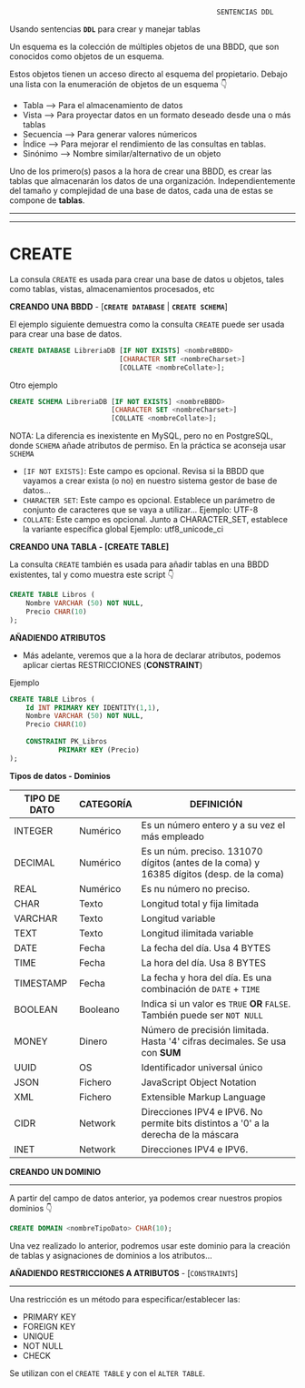                                                        SENTENCIAS DDL
                                        
Usando sentencias **``DDL``** para crear y manejar tablas

Un esquema es la colección de múltiples objetos de una BBDD, que son conocidos como objetos de un esquema.

Estos objetos tienen un acceso directo al esquema del propietario. Debajo una lista con la enumeración de objetos de un esquema 👇



  * Tabla     --> Para el almacenamiento de datos
  * Vista     --> Para proyectar datos en un formato deseado desde una o más tablas
  * Secuencia --> Para generar valores númericos
  * Índice    --> Para mejorar el rendimiento de las consultas en tablas.
  * Sinónimo  --> Nombre similar/alternativo de un objeto
  
Uno de los primero(s) pasos a la hora de crear una BBDD, es crear las tablas que almacenarán los datos de una organización. Independientemente del tamaño y complejidad de una base de datos, cada una de estas se compone de **tablas**.

***
***
# CREATE

La consula ``CREATE`` es usada para crear una base de datos u objetos, tales como tablas, vistas, almacenamientos procesados, etc

  
  
**CREANDO UNA BBDD** - [**``CREATE DATABASE``** | **``CREATE SCHEMA``**]


El ejemplo siguiente demuestra como la consulta ``CREATE`` puede ser usada para crear una base de datos.

```sql
CREATE DATABASE LibreriaDB [IF NOT EXISTS] <nombreBBDD>
                           [CHARACTER SET <nombreCharset>] 
                           [COLLATE <nombreCollate>];
```

Otro ejemplo

```sql
CREATE SCHEMA LibreriaDB [IF NOT EXISTS] <nombreBBDD>
                         [CHARACTER SET <nombreCharset>] 
                         [COLLATE <nombreCollate>];
```

NOTA: La diferencia es inexistente en MySQL, pero no en PostgreSQL, donde ``SCHEMA`` añade atributos de permiso. En la práctica se aconseja usar ``SCHEMA``

- `[IF NOT EXISTS]`: Este campo es opcional. Revisa si la BBDD que vayamos a crear exista (o no) en nuestro sistema gestor de base de datos...
- `CHARACTER SET`: Este campo es opcional. Establece un parámetro de conjunto de caracteres que se vaya a utilizar... Ejemplo: UTF-8
- `COLLATE`: Este campo es opcional. Junto a CHARACTER_SET, establece la variante específica global Ejemplo: utf8_unicode_ci


**CREANDO UNA TABLA - [CREATE TABLE]**

La consulta ``CREATE`` también es usada para añadir tablas en una BBDD existentes, tal y como muestra este script 👇

```sql 
CREATE TABLE Libros (
    Nombre VARCHAR (50) NOT NULL,
    Precio CHAR(10)
);
```
**AÑADIENDO ATRIBUTOS**

- Más adelante, veremos que a la hora de declarar atributos, podemos aplicar ciertas RESTRICCIONES (**CONSTRAINT**)

Ejemplo
```sql 
CREATE TABLE Libros (
    Id INT PRIMARY KEY IDENTITY(1,1),
    Nombre VARCHAR (50) NOT NULL,
    Precio CHAR(10)
    
    CONSTRAINT PK_Libros
            PRIMARY KEY (Precio)
);
```

**Tipos de datos - Dominios**
<!-- Tabla de datos -->
| TIPO DE DATO  | CATEGORÍA |                             DEFINICIÓN                                                   |             
|---------------|-----------|------------------------------------------------------------------------------------------|
| INTEGER       | Numérico  | Es un número entero y a su vez el más empleado                                           |
| DECIMAL       | Numérico  | Es un núm. preciso. 131070 dígitos (antes de la coma) y 16385 dígitos (desp. de la coma) |               
| REAL          | Numérico  | Es nu número no preciso.                                                                 |
| CHAR          | Texto     | Longitud total y fija limitada                                                           |
| VARCHAR       | Texto     | Longitud variable                                                                        |
| TEXT          | Texto     | Longitud ilimitada variable                                                              |
| DATE          | Fecha     | La fecha del día. Usa 4 BYTES                                                            |
| TIME          | Fecha     | La hora del día. Usa 8 BYTES                                                             |
| TIMESTAMP     | Fecha     | La fecha y hora del día. Es una combinación de ``DATE`` + ``TIME``                       |
| BOOLEAN       | Booleano  | Indica si un valor es ``TRUE`` **OR** ``FALSE``. También puede ser ``NOT NULL``          |
| MONEY         | Dinero    | Número de precisión limitada. Hasta '4' cifras decimales. Se usa con **SUM**             |
| UUID          | OS        | Identificador universal único                                                            |
| JSON          | Fichero   | JavaScript Object Notation                                                               |
| XML           | Fichero   | Extensible Markup Language                                                               |    
| CIDR          | Network   | Direcciones IPV4 e IPV6. No permite bits distintos a '0' a la derecha de la máscara      |
| INET          | Network   | Direcciones IPV4 e IPV6.                                                                 |
<!-- Tabla de datos -->

**CREANDO UN DOMINIO**
***
A partir del campo de datos anterior, ya podemos crear nuestros propios dominios 👇

```sql
CREATE DOMAIN <nombreTipoDato> CHAR(10);
```
Una vez realizado lo anterior, podremos usar este dominio para la creación de tablas y asignaciones de dominios a los atributos...

**AÑADIENDO RESTRICCIONES A ATRIBUTOS** - [``CONSTRAINTS``]
***
Una restricción es un método para especificar/establecer las:

- PRIMARY KEY
- FOREIGN KEY
- UNIQUE
- NOT NULL
- CHECK

Se utilizan con el ``CREATE TABLE`` y con el ``ALTER TABLE``.
